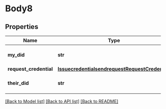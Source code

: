 # Body8

## Properties
Name | Type | Description | Notes
------------ | ------------- | ------------- | -------------
**my_did** | **str** | MyDID sender&#39;s did | 
**request_credential** | [**IssuecredentialsendrequestRequestCredential**](IssuecredentialsendrequestRequestCredential.md) |  | 
**their_did** | **str** | TheirDID receiver&#39;s did | 

[[Back to Model list]](../README.md#documentation-for-models) [[Back to API list]](../README.md#documentation-for-api-endpoints) [[Back to README]](../README.md)


